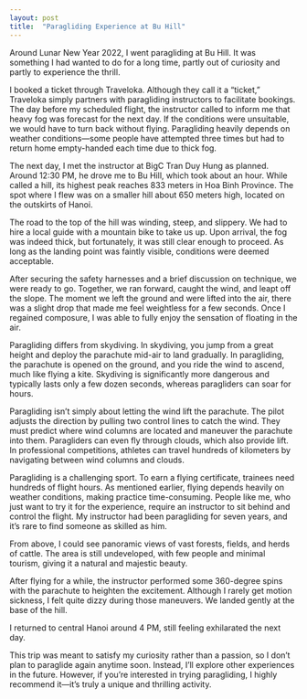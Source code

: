 ```yaml
---
layout: post
title:  "Paragliding Experience at Bu Hill"
---
```

Around Lunar New Year 2022, I went paragliding at Bu Hill. It was something I had wanted to do for a long time, partly out of curiosity and partly to experience the thrill.

I booked a ticket through Traveloka. Although they call it a “ticket,” Traveloka simply partners with paragliding instructors to facilitate bookings. The day before my scheduled flight, the instructor called to inform me that heavy fog was forecast for the next day. If the conditions were unsuitable, we would have to turn back without flying. Paragliding heavily depends on weather conditions—some people have attempted three times but had to return home empty-handed each time due to thick fog.

The next day, I met the instructor at BigC Tran Duy Hung as planned. Around 12:30 PM, he drove me to Bu Hill, which took about an hour. While called a hill, its highest peak reaches 833 meters in Hoa Binh Province. The spot where I flew was on a smaller hill about 650 meters high, located on the outskirts of Hanoi.

The road to the top of the hill was winding, steep, and slippery. We had to hire a local guide with a mountain bike to take us up. Upon arrival, the fog was indeed thick, but fortunately, it was still clear enough to proceed. As long as the landing point was faintly visible, conditions were deemed acceptable.

After securing the safety harnesses and a brief discussion on technique, we were ready to go. Together, we ran forward, caught the wind, and leapt off the slope. The moment we left the ground and were lifted into the air, there was a slight drop that made me feel weightless for a few seconds. Once I regained composure, I was able to fully enjoy the sensation of floating in the air.

Paragliding differs from skydiving. In skydiving, you jump from a great height and deploy the parachute mid-air to land gradually. In paragliding, the parachute is opened on the ground, and you ride the wind to ascend, much like flying a kite. Skydiving is significantly more dangerous and typically lasts only a few dozen seconds, whereas paragliders can soar for hours.

Paragliding isn’t simply about letting the wind lift the parachute. The pilot adjusts the direction by pulling two control lines to catch the wind. They must predict where wind columns are located and maneuver the parachute into them. Paragliders can even fly through clouds, which also provide lift. In professional competitions, athletes can travel hundreds of kilometers by navigating between wind columns and clouds.

Paragliding is a challenging sport. To earn a flying certificate, trainees need hundreds of flight hours. As mentioned earlier, flying depends heavily on weather conditions, making practice time-consuming. People like me, who just want to try it for the experience, require an instructor to sit behind and control the flight. My instructor had been paragliding for seven years, and it’s rare to find someone as skilled as him.

From above, I could see panoramic views of vast forests, fields, and herds of cattle. The area is still undeveloped, with few people and minimal tourism, giving it a natural and majestic beauty.

After flying for a while, the instructor performed some 360-degree spins with the parachute to heighten the excitement. Although I rarely get motion sickness, I felt quite dizzy during those maneuvers. We landed gently at the base of the hill.

I returned to central Hanoi around 4 PM, still feeling exhilarated the next day.

This trip was meant to satisfy my curiosity rather than a passion, so I don’t plan to paraglide again anytime soon. Instead, I’ll explore other experiences in the future. However, if you’re interested in trying paragliding, I highly recommend it—it’s truly a unique and thrilling activity.